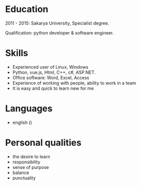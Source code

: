 Education
=====================
2011 - 2015: Sakarya University, Specialist degree.

Qualification: python developer & software  engineer.

Skills
=====================
- Experienced user of Linux, Windows
- Python, vue.js, Html, C++, c#, ASP.NET.
- Office software:
  Word, Excel, Access
- Experience of working with people, ability to work in a team
- It is easy and quick to learn new for me

Languages
=====================
- english ()

Personal qualities
=====================
- the desire to learn
- responsibility
- sense of purpose
- balance
- punctuality
